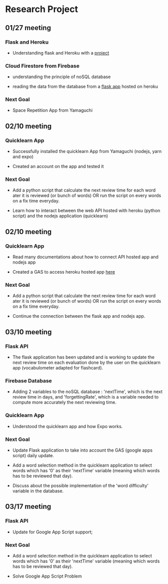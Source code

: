 <h1>Research Project</h1>

<h2>01/27 meeting</h2>

<h3>Flask and Heroku</h3>

- Understanding flask and Heroku with a [project](https://cooking-family-recipes.herokuapp.com/index/)

<h3>Cloud Firestore from Firebase</h3>

- understanding the principle of noSQL database

- reading the data from the database from a [flask app](https://spaced-repetition-opu.herokuapp.com/) hosted on heroku

<h3>Next Goal</h3>

- Space Repetition App from Yamaguchi

<h2>02/10 meeting</h2>

<h3>Quicklearn App</h3>

- Successfully installed the quicklearn App from Yamaguchi (nodejs, yarn and expo)

- Created an account on the app and tested it

<h3>Next Goal</h3>

- Add a python script that calculate the next review time for each word ater it is reviewed (or bunch of words) OR run the script on every words on a fix time everyday.

- Learn how to interact between the web API hosted with heroku (python script) and the nodejs application (quicklearn)

<h2>02/10 meeting</h2>

<h3>Quicklearn App</h3>

- Read many documentations about how to connect API hosted app and nodejs app

- Created a GAS to access heroku hosted app [here](https://script.google.com/d/1DnivTZO9pod-5gY_In_n2e28BCHicxYjaKYZyBWJP0vmZ7fHQJOGM3AR/edit?usp=sharing)

<h3>Next Goal</h3>

- Add a python script that calculate the next review time for each word ater it is reviewed (or bunch of words) OR run the script on every words on a fix time everyday.

- Continue the connection between the flask app and nodejs app.

<h2>03/10 meeting</h2>

<h3>Flask API</h3>

- The flask application has been updated and is working to update the next review time on each evaluation done by the user on the quicklearn app (vocabulometer adapted for flashcard).

<h3>Firebase Database</h3>

- Adding 2 variables to the noSQL database : 'nextTime', which is the next review time in days, and 'forgettingRate', which is a variable needed to compute more accurately the next reviewing time.

<h3>Quicklearn App</h3>

- Understood the quicklearn app and how Expo works.

<h3>Next Goal</h3>

- Update Flask application to take into account the GAS (google apps script) daily update.

- Add a word selection method in the quicklearn application to select words which has '0' as their 'nextTime' variable (meaning which words has to be reviewed that day).

- Discuss about the possible implementation of the 'word difficulty' variable in the database.


<h2>03/17 meeting</h2>

<h3>Flask API</h3>

- Update for Google App Script support;

<h3>Next Goal</h3>

- Add a word selection method in the quicklearn application to select words which has '0' as their 'nextTime' variable (meaning which words has to be reviewed that day).

- Solve Google App Script Problem
